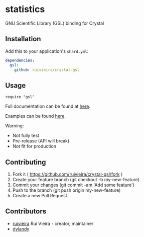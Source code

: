 # statistics

GNU Scientific Library (GSL) binding for Crystal

## Installation


Add this to your application's `shard.yml`:

```yaml
dependencies:
  gsl:
    github: ruivieira/crystal-gsl
```


## Usage


```crystal
require "gsl"
```

Full documentation can be found at [here](https://ruivieira.github.io/crystal-gsl/).

Examples can be found [here](https://ruivieira.github.io/projects/crystal-gsl/regressions/).

Warning:

- Not fully test
- Pre-release (API will break)
- Not fit for production



## Contributing

1. Fork it ( https://github.com/ruivieira/crystal-gsl/fork )
2. Create your feature branch (git checkout -b my-new-feature)
3. Commit your changes (git commit -am 'Add some feature')
4. Push to the branch (git push origin my-new-feature)
5. Create a new Pull Request

## Contributors

- [ruivieira](https://github.com/ruivieira) Rui Vieira - creator, maintainer
- [dylandy](https://github.com/dylandy)
